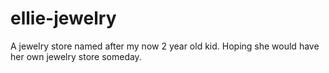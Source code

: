 # ellie-jewelry
A jewelry store named after my now 2 year old kid. Hoping she would have her own jewelry store someday.
